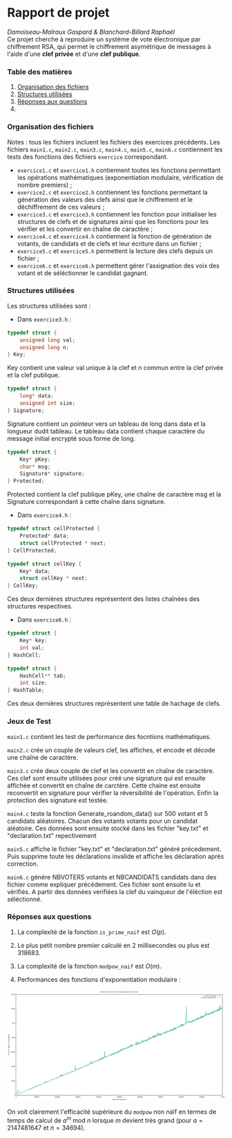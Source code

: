 # Rapport de projet
*Damoiseau-Malraux Gaspard & Blanchard-Billard Raphaël*  
Ce projet cherche à reproduire un système de vote électronique par chiffrement RSA, qui permet le chiffrement asymétrique de messages à l'aide d'une **clef privée** et d'une **clef publique**.



### Table des matières
1. [Organisation des fichiers](###organisation-des-fichiers)
1. [Structures utilisées](###structures-utilisées)
1. [Réponses aux questions](###réponses-aux-questions)
1. 




### Organisation des fichiers

Notes : tous les fichiers incluent les fichiers des exercices précédents. Les fichiers `main1.c`, `main2.c`, `main3.c`, `main4.c`, `main5.c`, `main6.c` contiennent les tests des fonctions des fichiers `exercice` correspondant.

* `exercice1.c` et `exercice1.h` contiennent toutes les fonctions permettant les opérations mathématiques (exponentiation modulaire, vérification de nombre premiers) ;
* `exercice2.c` et `exercice2.h` contiennent les fonctions permettant la génération des valeurs des clefs ainsi que le chiffrement et le déchiffrement de ces valeurs ;
* `exercice3.c` et `exercice3.h` contiennent les fonction pour initialiser les structures de clefs et de signatures ainsi que les fonctions pour les vérifier et les convertir en chaîne de caractère ;
* `exercice4.c` et `exercice4.h` contiennent la fonction de génération de votants, de candidats et de clefs et leur écriture dans un fichier ;
* `exercice5.c` et `exercice5.h` permettent la lecture des clefs depuis un fichier ;
* `exercice6.c` et `exercice6.h` permettent gérer l'assignation des voix des votant et de séléctionner le candidat gagnant.

### Structures utilisées

Les structures utilisées sont :

- Dans `exercice3.h` :

```c
typedef struct {
    unsigned long val;
    unsigned long n;
} Key;
```

Key contient une valeur val unique à la clef et n commun entre la clef privée et la clef publique.

```c
typedef struct {
    long* data;
    unsigned int size;
} Signature;
```

Signature contient un pointeur vers un tableau de long dans data et la longueur dudit tableau. Le tableau data contient chaque caractère du message initial encrypté sous forme de long.

```c
typedef struct {
    Key* pKey;
    char* msg;
    Signature* signature;
} Protected;
```

Protected contient la clef publique pKey, une chaîne de caractère msg et la Signature correspondant à cette chaîne dans signature. 

* Dans `exercice4.h` :

```c
typedef struct cellProtected {
    Protected* data;
    struct cellProtected * next;
} CellProtected;
```

```c
typedef struct cellKey {
    Key* data;
    struct cellKey * next;
} CellKey;
```

Ces deux dernières structures représentent des listes chaînées des structures respectives.

* Dans `exercice6.h` :

```c
typedef struct {
    Key* key;
    int val;
} HashCell;
```

```c
typedef struct {
    HashCell** tab;
    int size;
} HashTable;
```

Ces deux dernières structures représentent une table de hachage de clefs.

### Jeux de Test

`main1.c` contient les test de performance des focntions mathématiques.

`main2.c` crée un couple de valeurs clef, les affiches, et encode et décode une chaîne de caractère.

`main3.c` crée deux couple de clef et les convertit en chaîne de caractère. Ces clef sont  ensuite utilisées pour créé une signature qui est ensuite affichée et convertit en chaîne de carctère. Cette chaine est ensuite reconvertit en signature pour vérifier la réversibilité de l'opération. Enfin la protection des signature est testée.

`main4.c` teste la fonction Generate_roandom_data() sur 500 votant et 5 candidats aléatoires. Chacun des votants votants pour un candidat aléatoire. Ces données sont ensuite stocké dans les fichier "key.txt" et "declaration.txt" repectivement

`main5.c` affiche le fichier "key.txt" et "declaration.txt" généré précedement. Puis supprime toute les déclarations invalide et affiche les déclaration après correction.

`main6.c` génére NBVOTERS votants et NBCANDIDATS candidats dans des fichier comme expliquer précédement. Ces fichier sont ensuite lu et vérifiés. A partir des données verifiées la clef du vainqueur de l'éléction est séléctionné.

### Réponses aux questions

1. La complexité de la fonction `is_prime_naif` est $O(p)$.
2. Le plus petit nombre premier calculé en 2 millisecondes ou plus est $318683$.
3. La complexité de la fonction `modpow_naif` est $O(m)$.

5. Performances des fonctions d'exponentiation modulaire :

![image-20220328194609462](./graph.png)

On voit clairement l'efficacité supérieure du `modpow` non naïf en termes de temps de calcul de $a^m \text{ mod } n$ lorsque $m$ devient très grand (pour $a=2147481647$ et $n=34694$).